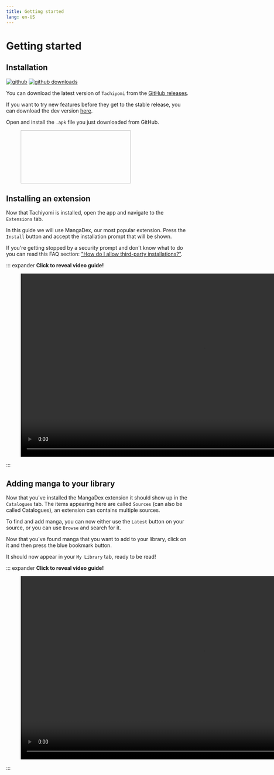 ```yaml
---
title: Getting started
lang: en-US
---
```


# Getting started

## Installation

[![github](https://img.shields.io/github/release/inorichi/tachiyomi.svg?style=for-the-badge&maxAge=600)](https://github.com/inorichi/tachiyomi/releases/latest) [![github downloads](https://img.shields.io/github/downloads/inorichi/tachiyomi/total.svg?style=for-the-badge&maxAge=600)](http://www.somsubhra.com/github-release-stats/?username=inorichi&repository=tachiyomi)

You can download the latest version of `Tachiyomi` from the [GitHub releases](https://github.com/inorichi/tachiyomi/releases/latest).

<Badge text="tachiyomi-vX.Y.Z.apk"/>


If you want to try new features before they get to the stable release, you can download the dev version [here](http://tachiyomi.kanade.eu/latest).

Open and install the `.apk` file you just downloaded from GitHub.

<figure class="centered">
	<img height="145" intrinsicsize="1000x500" width="300"
	  :src="$withBase('/assets/media/installprompt.png')">
</figure>

## Installing an extension

Now that Tachiyomi is installed, open the app and navigate to the `Extensions` tab.

In this guide we will use MangaDex, our most popular extension.
Press the `Install` button and accept the installation prompt that will be shown.

If you're getting stopped by a security prompt and don't know what to do you can read this FAQ section: ["How do I allow third-party installations?"](/help/faq/extensions/#how-do-i-allow-third-party-installations).

::: expander <strong>Click to reveal video guide!</strong>
<figure class="centered">
	<video muted loop controls :poster="$withBase('/assets/media/video-guide-extension-install.png')" height="500" controlslist="nodownload noremoteplayback" preload="none" loading="lazy" crossorigin="use-credentials">
		<source :src="$withBase('/assets/media/video-guide-extension-install.webm')" type="video/webm"/>
	</video>
</figure>
:::

## Adding manga to your library

Now that you've installed the MangaDex extension it should show up in the `Catalogues` tab. The items appearing here are called `Sources` (can also be called Catalogues), an extension can contains multiple sources.

To find and add manga, you can now either use the `Latest` button on your source, or you can use `Browse` and search for it.

Now that you've found manga that you want to add to your library, click on it and then press the blue bookmark button.

It should now appear in your `My Library` tab, ready to be read!

::: expander <strong>Click to reveal video guide!</strong>
<figure class="centered">
	<video muted loop controls :poster="$withBase('/assets/media/video-guide-library-add-to.png')" height="500" controlslist="nodownload noremoteplayback" preload="none" loading="lazy" crossorigin="use-credentials">
		<source :src="$withBase('/assets/media/video-guide-library-add-to.webm')" type="video/webm"/>
	</video>
</figure>
:::
